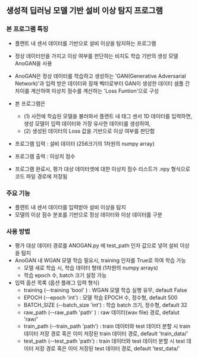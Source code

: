 ## 생성적 딥러닝 모델 기반 설비 이상 탐지 프로그램

### 본 프로그램 특징
   - 플랜트 내 센서 데이터를 기반으로 설비 이상을 탐지하는 프로그램
   - 정상 데이터만을 가지고 이상 여부를 판단하는 비지도 학습 기반의 생성 모델 AnoGAN을 사용
   - AnoGAN은 정상 데이터를 학습하고 생성하는 'GAN(Generative Adversarial Network)'과 입력 받은 데이터와 잠재 벡터로부터 GAN이 생성한 데이터 샘플 간 차이를 계산하여 이상치 점수를 계산하는 'Loss Funtion'으로 구성
     
   - 본 프로그램은
     - (1) 사전에 학습된 모델을 불러와서 플랜트 내 태그 센서 1D 데이터를 입력하면, 생성 모델이 입력 데이터와 가장 유사한 데이터를 생성하여,
     - (2) 생성된 데이터의 Loss 값을 기반으로 이상 여부를 판단함
   - 프로그램 입력 : 설비 데이터 (256크기의 1차원의 numpy array)
   - 프로그램 출력 : 이상치 점수 
   - 프로그램 완료시, 평가 대상 데이터셋에 대한 이상치 점수 리스트가 .npy 형식으로 코드 파일 경로에 저장됨
        
### 주요 기능
   - 플랜트 내 센서 데이터를 입력받아 설비 이상을 탐지
   - 모델의 이상 점수 분포를 기반으로 정상 데이터와 이상 데이터를 구분
     
### 사용 방법 
   - 평가 대상 데이터 경로를 ANOGAN.py 에 test_path 인자 값으로 넣어 설비 이상을 탐지
   - AnoGAN 내 WGAN 모델 학습 필요시, training 인자를 True로 하여 학습 가능
     - 모델 새로 학습 시, 학습 데이터 형태 (1차원의 numpy arrays)
     - 학습 epoch 수, batch 크기 설정 가능
   - 입력 옵션 목록 (옵션 플래그 입력 형식)
     - training	(--training 'bool' )	    	: WGAN 모델 학습 실행 유무, default False  
     - EPOCH	(--epoch 'int') 		: 모델 학습 EPOCH 수, 정수형, default 500
     - BATCH_SIZE	(--batch_size 'int')		: 학습 batch 크기, 정수형, default 32
     - raw_path 	(--raw_path 'path' )		: raw 데이터(wav file) 경로, defalut 'raw/'
     - train_path 	(--train_path 'path')	: train 데이터와 test 데이터 분할 시 train 데이터 저장 경로 혹은 이미 저장된 train 데이터 경로, default 'train_data/'   
     - test_path	(--test_path 'path') 	: train 데이터와 test 데이터 분할 시 test 데이터 저장 경로 혹은 이미 저장된 test 데이터 경로, default 'test_data/'
